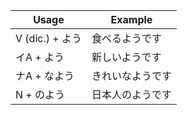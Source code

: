 |Usage|Example|
|-|-|
|V (dic.) + よう|食べるようです|
|イA + よう|新しいようです|
|ナA + なよう|きれいなようです|
|N + のよう|日本人のようです|
